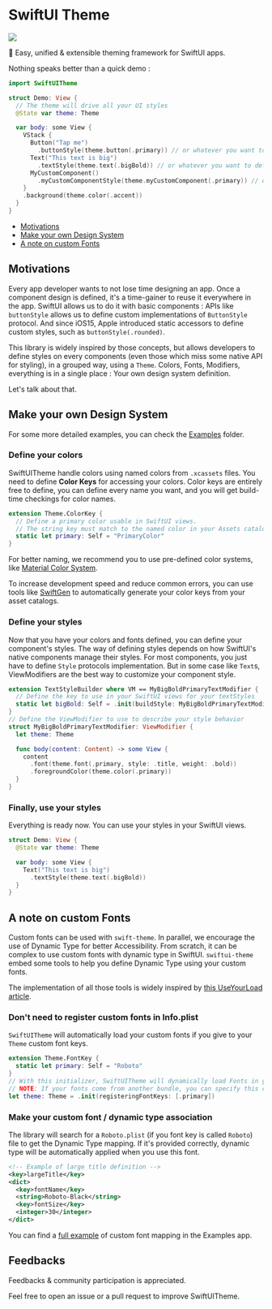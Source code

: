 # SwiftUI Theme

<img src="https://img.shields.io/badge/version-0.1.0-blue"/>

🎨 Easy, unified & extensible theming framework for SwiftUI apps.

Nothing speaks better than a quick demo :

```swift
import SwiftUITheme

struct Demo: View {
  // The theme will drive all your UI styles
  @State var theme: Theme

  var body: some View {
    VStack {
      Button("Tap me")
        .buttonStyle(theme.button(.primary)) // or whatever you want to define
      Text("This text is big")
        .textStyle(theme.text(.bigBold)) // or whatever you want to define
      MyCustomComponent()
        .myCustomComponentStyle(theme.myCustomComponent(.primary)) // or whatever, you got it
    }
    .background(theme.color(.accent))
  }
}
```

* [Motivations](README.md#Motivations)
* [Make your own Design System](README.md#Make-Your-Own-Design-System)
* [A note on custom Fonts](README.md#A-Note-On-Custom-Fonts)

## Motivations

Every app developer wants to not lose time designing an app. Once a component design is defined, it's a time-gainer to reuse it everywhere in the app. SwiftUI allows us to do it with basic components : APIs like `buttonStyle` allows us to define custom implementations of `ButtonStyle` protocol. And since iOS15, Apple introduced static accessors to define custom styles, such as `buttonStyle(.rounded)`.

This library is widely inspired by those concepts, but allows developers to define styles on every components (even those which miss some native API for styling), in a grouped way, using a `Theme`. Colors, Fonts, Modifiers, everything is in a single place : Your own design system definition.

Let's talk about that.

## Make your own Design System

For some more detailed examples, you can check the [Examples](Examples) folder.

### Define your colors

SwiftUITheme handle colors using named colors from `.xcassets` files. You need to define **Color Keys** for accessing your colors. Color keys are entirely free to define, you can define every name you want, and you will get build-time checkings for color names.

```swift
extension Theme.ColorKey {
  // Define a primary color usable in SwiftUI views.
  // The string key must match to the named color in your Assets catalog.
  static let primary: Self = "PrimaryColor"
}
```

For better naming, we recommend you to use pre-defined color systems, like [Material Color System](https://material.io/design/color/the-color-system.html).

To increase development speed and reduce common errors, you can use tools like [SwiftGen](https://github.com/SwiftGen/SwiftGen) to automatically generate your color keys from your asset catalogs.

### Define your styles

Now that you have your colors and fonts defined, you can define your component's styles. The way of defining styles depends on how SwiftUI's native components manage their styles. For most components, you just have to define `Style` protocols implementation. But in some case like `Text`s, ViewModifiers are the best way to customize your component style.

```swift
extension TextStyleBuilder where VM == MyBigBoldPrimaryTextModifier {
  // Define the key to use in your SwiftUI views for your textStyles
  static let bigBold: Self = .init(buildStyle: MyBigBoldPrimaryTextModifier.init(theme:))
}
// Define the ViewModifier to use to describe your style behavior
struct MyBigBoldPrimaryTextModifier: ViewModifier {
  let theme: Theme

  func body(content: Content) -> some View {
    content
      .font(theme.font(.primary, style: .title, weight: .bold))
      .foregroundColor(theme.color(.primary))
  }
}
```

### Finally, use your styles

Everything is ready now. You can use your styles in your SwiftUI views.

```swift
struct Demo: View {
  @State var theme: Theme

  var body: some View {
    Text("This text is big")
      .textStyle(theme.text(.bigBold))
  }
}
```

## A note on custom Fonts

Custom fonts can be used with `swift-theme`. In parallel, we encourage the use of Dynamic Type for better Accessibility. From scratch, it can be complex to use custom fonts with dynamic type in SwiftUI. `swiftui-theme` embed some tools to help you define Dynamic Type using your custom fonts.

The implementation of all those tools is widely inspired by [this UseYourLoad article](https://useyourloaf.com/blog/scaling-custom-swiftui-fonts-with-dynamic-type/
).

### Don't need to register custom fonts in Info.plist

`SwiftUITheme` will automatically load your custom fonts if you give to your `Theme` custom font keys.

```swift
extension Theme.FontKey {
  static let primary: Self = "Roboto"
}
// With this initializer, SwiftUITheme will dynamically load Fonts in your app. You don't need to list them in your plist file.
// NOTE: If your fonts come from another bundle, you can specify this custom bundle to the initializer.
let theme: Theme = .init(registeringFontKeys: [.primary])
```

### Make your custom font / dynamic type association

The library will search for a `Roboto.plist` (if you font key is called `Roboto`) file to get the Dynamic Type mapping. If it's provided correctly, dynamic type will be automatically applied when you use this font.

```xml
<!-- Example of large title definition -->
<key>largeTitle</key>
<dict>
  <key>fontName</key>
  <string>Roboto-Black</string>
  <key>fontSize</key>
  <integer>30</integer>
</dict>
```

You can find a [full example](Examples/Fonts/Roboto/Roboto.plist) of custom font mapping in the Examples app.

## Feedbacks

Feedbacks & community participation is appreciated.

Feel free to open an issue or a pull request to improve SwiftUITheme.
